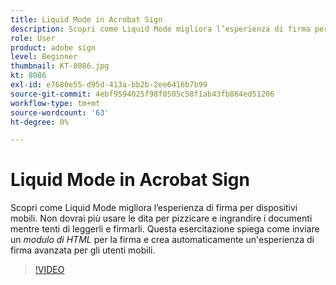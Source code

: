 ```yaml
---
title: Liquid Mode in Acrobat Sign
description: Scopri come Liquid Mode migliora l’esperienza di firma per dispositivi mobili
role: User
product: adobe sign
level: Beginner
thumbnail: KT-8086.jpg
kt: 8086
exl-id: e7680e55-d95d-413a-bb2b-2ee6416b7b99
source-git-commit: 4ebf9594025f98f0505c58f1ab43fb864ed51206
workflow-type: tm+mt
source-wordcount: '63'
ht-degree: 0%

---
```


# Liquid Mode in Acrobat Sign

Scopri come Liquid Mode migliora l’esperienza di firma per dispositivi mobili. Non dovrai più usare le dita per pizzicare e ingrandire i documenti mentre tenti di leggerli e firmarli. Questa esercitazione spiega come inviare un _modulo di HTML_ per la firma e crea automaticamente un&#39;esperienza di firma avanzata per gli utenti mobili.

>[!VIDEO](https://video.tv.adobe.com/v/333803?quality=12&learn=on&hidetitle=true)

